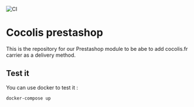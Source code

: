 ![CI](https://github.com/Cocolis-1/cocolis-prestashop/workflows/CI/badge.svg)

# Cocolis prestashop

This is the repository for our Prestashop module to be abe to add cocolis.fr carrier as a delivery method.

## Test it

You can use docker to test it :

`docker-compose up`
